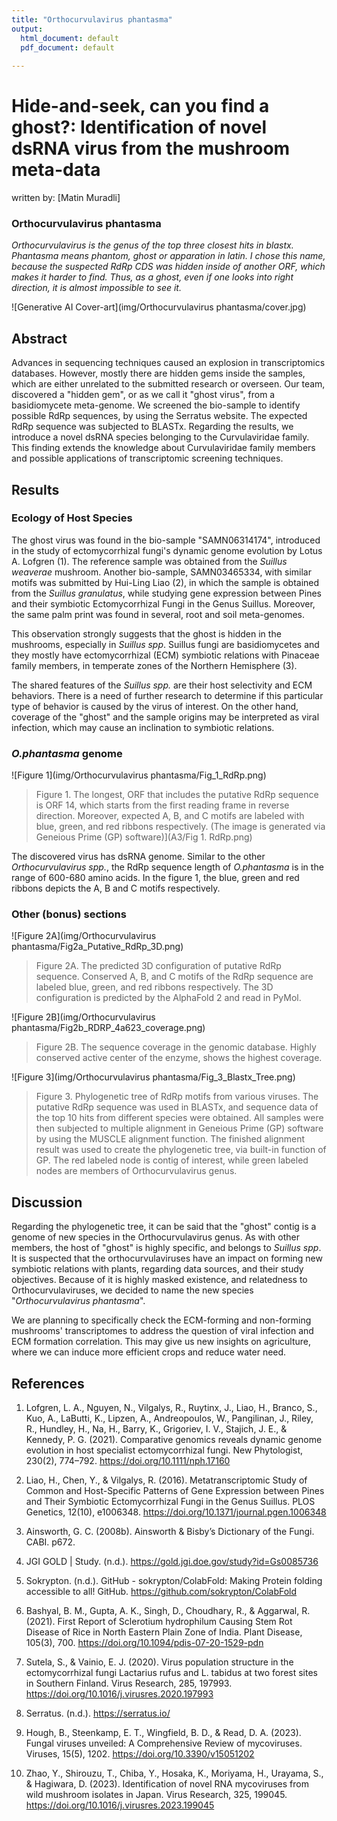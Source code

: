 ```yaml
---
title: "Orthocurvulavirus phantasma"
output:
  html_document: default
  pdf_document: default
  
---
```

# Hide-and-seek, can you find a ghost?: Identification of novel dsRNA virus from the mushroom meta-data
written by: [Matin Muradli]

### Orthocurvulavirus phantasma
*Orthocurvulavirus is the genus of the top three closest hits in blastx. Phantasma means phantom, ghost or apparation in latin. I chose this name, because the suspected RdRp CDS was hidden inside of another ORF, which makes it harder to find. Thus, as a ghost, even if one looks into right direction, it is almost impossible to see it.*

![Generative AI Cover-art](img/Orthocurvulavirus phantasma/cover.jpg)

## Abstract


Advances in sequencing techniques caused an explosion in transcriptomics databases. However, mostly there are hidden gems inside the samples, which are either unrelated to the submitted research or overseen. Our team, discovered a "hidden gem", or as we call it "ghost virus", from a basidiomycete meta-genome. We screened the bio-sample to identify possible RdRp sequences, by using the Serratus website. The expected RdRp sequence was subjected to BLASTx. Regarding the results, we introduce a novel dsRNA species belonging to the Curvulaviridae family. This finding extends the knowledge about Curvulaviridae family members and possible applications of transcriptomic screening techniques.

## Results

### Ecology of Host Species

The ghost virus was found in the bio-sample "SAMN06314174", introduced in the study of ectomycorrhizal fungi's dynamic genome evolution by Lotus A. Lofgren (1). The reference sample was obtained from the *Suillus weaverae* mushroom. Another bio-sample, SAMN03465334, with similar motifs was submitted by Hui-Ling Liao (2), in which the sample is obtained from the *Suillus granulatus*, while studying gene expression between Pines and their symbiotic Ectomycorrhizal Fungi in the Genus Suillus. Moreover, the same palm print was found in several, root and soil meta-genomes. 

This observation strongly suggests that the ghost is hidden in the mushrooms, especially in *Suillus spp*. Suillus fungi are basidiomycetes and they mostly have ectomycorrhizal (ECM) symbiotic relations with Pinaceae family members, in temperate zones of the Northern Hemisphere (3).

The shared features of the *Suillus spp.* are their host selectivity and ECM behaviors. There is a need of further research to determine if this particular type of behavior is caused by the virus of interest. On the other hand, coverage of the "ghost" and the sample origins may be interpreted as viral infection, which may cause an inclination to symbiotic relations.

### *O.phantasma* genome

![Figure 1](img/Orthocurvulavirus phantasma/Fig_1_RdRp.png)

> Figure 1. The longest, ORF that includes the putative RdRp sequence is ORF 14, which starts from the first reading frame in reverse direction.
Moreover, expected A, B, and C motifs are labeled with blue, green, and red ribbons respectively. 
(The image is generated via Geneious Prime (GP) software)](A3/Fig 1. RdRp.png)


The discovered virus has dsRNA genome. Similar to the other *Orthocurvulavirus spp.*, the RdRp sequence length of *O.phantasma* is in the range of 600-680 amino acids. In the figure 1, the blue, green and red ribbons depicts the A, B and C motifs respectively. 


### Other (bonus) sections


![Figure 2A](img/Orthocurvulavirus phantasma/Fig2a_Putative_RdRp_3D.png)

>Figure 2A. The predicted 3D configuration of putative RdRp sequence. Conserved A, B, and C motifs of the RdRp sequence are labeled blue, green, and red ribbons respectively.
The 3D configuration is predicted by the AlphaFold 2 and read in PyMol. 


![Figure 2B](img/Orthocurvulavirus phantasma/Fig2b_RDRP_4a623_coverage.png)

> Figure 2B. The sequence coverage in the genomic database. Highly conserved active center of the enzyme, shows the highest coverage.


![Figure 3](img/Orthocurvulavirus phantasma/Fig_3_Blastx_Tree.png)

> Figure 3. Phylogenetic tree of RdRp motifs from various viruses. The putative RdRp sequence was used in BLASTx, and sequence data of the top 10 hits from different species were obtained. 
All samples were then subjected to multiple alignment in Geneious Prime (GP) software by using the MUSCLE alignment function. 
The finished alignment result was used to create the phylogenetic tree, via built-in function of GP.
The red labeled node is contig of interest, while green labeled nodes are members of Orthocurvulavirus genus.  

## Discussion

Regarding the phylogenetic tree, it can be said that the "ghost" contig is a genome of new species in the Orthocurvulavirus genus. As with other members, the host of "ghost" is highly specific, and belongs to *Suillus spp*. It is suspected that the orthocurvulaviruses have an impact on forming new symbiotic relations with plants, regarding data sources, and their study objectives. Because of it is highly masked existence, and relatedness to Orthocurvulaviruses, we decided to name the new species "*Orthocurvulavirus phantasma*". 

We are planning to specifically check the ECM-forming and non-forming mushrooms' transcriptomes to address the question of viral infection and ECM formation correlation. This may give us new insights on agriculture, where we can induce more efficient crops and reduce water need. 

## References

1) Lofgren, L. A., Nguyen, N., Vilgalys, R., Ruytinx, J., Liao, H., Branco, S., Kuo, A., LaButti, K., Lipzen, A., Andreopoulos, W., Pangilinan, J., Riley, R., Hundley, H., Na, H., Barry, K., Grigoriev, I. V., Stajich, J. E., & Kennedy, P. G. (2021). Comparative genomics reveals dynamic genome evolution in host specialist ectomycorrhizal fungi. New Phytologist, 230(2), 774–792. https://doi.org/10.1111/nph.17160

2) Liao, H., Chen, Y., & Vilgalys, R. (2016). Metatranscriptomic Study of Common and Host-Specific Patterns of Gene Expression between Pines and Their Symbiotic Ectomycorrhizal Fungi in the Genus Suillus. PLOS Genetics, 12(10), e1006348. https://doi.org/10.1371/journal.pgen.1006348

3) Ainsworth, G. C. (2008b). Ainsworth & Bisby’s Dictionary of the Fungi. CABI. p672. 

4) JGI GOLD | Study. (n.d.). https://gold.jgi.doe.gov/study?id=Gs0085736

5) Sokrypton. (n.d.). GitHub - sokrypton/ColabFold: Making Protein folding accessible to all! GitHub. https://github.com/sokrypton/ColabFold

6) Bashyal, B. M., Gupta, A. K., Singh, D., Choudhary, R., & Aggarwal, R. (2021). First Report of Sclerotium hydrophilum Causing Stem Rot Disease of Rice in North Eastern Plain Zone of India. Plant Disease, 105(3), 700. https://doi.org/10.1094/pdis-07-20-1529-pdn

7) Sutela, S., & Vainio, E. J. (2020). Virus population structure in the ectomycorrhizal fungi Lactarius rufus and L. tabidus at two forest sites in Southern Finland. Virus Research, 285, 197993. https://doi.org/10.1016/j.virusres.2020.197993

8) Serratus. (n.d.). https://serratus.io/

9) Hough, B., Steenkamp, E. T., Wingfield, B. D., & Read, D. A. (2023). Fungal viruses unveiled: A Comprehensive Review of mycoviruses. Viruses, 15(5), 1202. https://doi.org/10.3390/v15051202

10) Zhao, Y., Shirouzu, T., Chiba, Y., Hosaka, K., Moriyama, H., Urayama, S., & Hagiwara, D. (2023). Identification of novel RNA mycoviruses from wild mushroom isolates in Japan. Virus Research, 325, 199045. https://doi.org/10.1016/j.virusres.2023.199045


